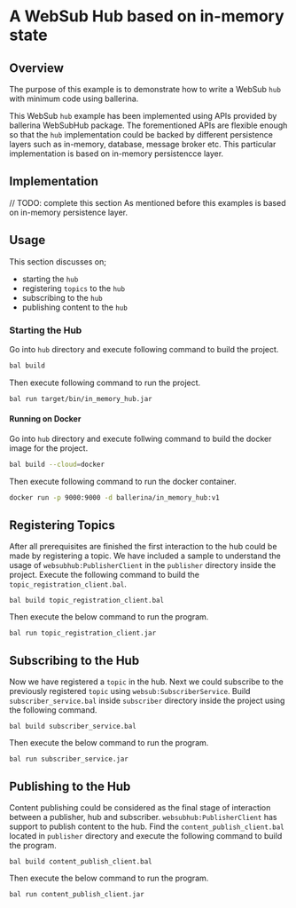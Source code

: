 # A WebSub Hub based on in-memory state

## Overview

The purpose of this example is to demonstrate how to write a WebSub `hub` with minimum code using ballerina.  

This WebSub `hub` example has been implemented using APIs provided by ballerina WebSubHub package. The forementioned APIs are flexible 
enough so that the `hub` implementation could be backed by different persistence layers such as in-memory, database, message broker etc. This 
particular implementation is based on in-memory persistencce layer.

## Implementation

// TODO: complete this section
As mentioned before this examples is based on in-memory persistence layer. 

## Usage

This section discusses on;
- starting the `hub`
- registering `topics` to the `hub`
- subscribing to the `hub`
- publishing content to the `hub`

### Starting the Hub

Go into `hub` directory and execute following command to build the project.
```sh
bal build
```

Then execute following command to run the project.
```sh
bal run target/bin/in_memory_hub.jar
```

#### Running on Docker

Go into `hub` directory and execute follwing command to build the docker image for the project.
```sh
bal build --cloud=docker
```

Then execute following command to run the docker container.
```sh
docker run -p 9000:9000 -d ballerina/in_memory_hub:v1
```

## Registering Topics

After all prerequisites are finished the first interaction to the hub could be made by registering a topic. We have included a sample to understand the usage of `websubhub:PublisherClient` in the `publisher` directory inside the project. Execute the following command to build the `topic_registration_client.bal`.

```
bal build topic_registration_client.bal
```

Then execute the below command to run the program.

```
bal run topic_registration_client.jar
```

## Subscribing to the Hub

Now we have registered a `topic` in the hub. Next we could subscribe to the previously registered `topic` using `websub:SubscriberService`. Build `subscriber_service.bal` inside `subscriber` directory inside the project using the following command.

```
bal build subscriber_service.bal
```

Then execute the below command to run the program.

```
bal run subscriber_service.jar
```

## Publishing to the Hub

Content publishing could be considered as the final stage of interaction between a publisher, hub and subscriber. `websubhub:PublisherClient` has support to publish content to the hub. Find the `content_publish_client.bal` located in `publisher` directory and execute the following command to build the program.

```
bal build content_publish_client.bal
```

Then execute the below command to run the program.

```
bal run content_publish_client.jar
```
